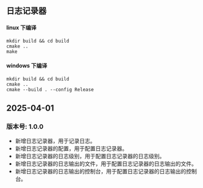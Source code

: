 ## 日志记录器

#### linux 下编译
```shell
mkdir build && cd build
cmake ..
make
```
#### windows 下编译
```shell
mkdir build && cd build
cmake .. 
cmake --build . --config Release
```

## 2025-04-01
### 版本号: 1.0.0
- 新增日志记录器，用于记录日志。
- 新增日志记录器的配置，用于配置日志记录器。
- 新增日志记录器的日志级别，用于配置日志记录器的日志级别。
- 新增日志记录器的日志输出的文件，用于配置日志记录器的日志输出的文件。
- 新增日志记录器的日志输出的控制台，用于配置日志记录器的日志输出的控制台。

